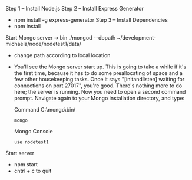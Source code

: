Step 1 – Install Node.js
Step 2 – Install Express Generator
* npm install -g express-generator
Step 3 – Install Dependencies
* npm install

Start Mongo server
➜  bin ./mongod --dbpath ~/development-michaela/node/nodetest1/data/ 
* change path according to local location

* You'll see the Mongo server start up. This is going to take a while if it's the first time, because it has to do some preallocating of space and a few other housekeeping tasks. Once it says "[initandlisten] waiting for connections on port 27017", you're good. There's nothing more to do here; the server is running. Now you need to open a second command prompt. Navigate again to your Mongo installation directory, and type:

    Command C:\mongo\bin\
    ```
    mongo
    ```

    Mongo Console
    ```
    use nodetest1
    ```

Start server
* npm start
* cntrl + c to quit